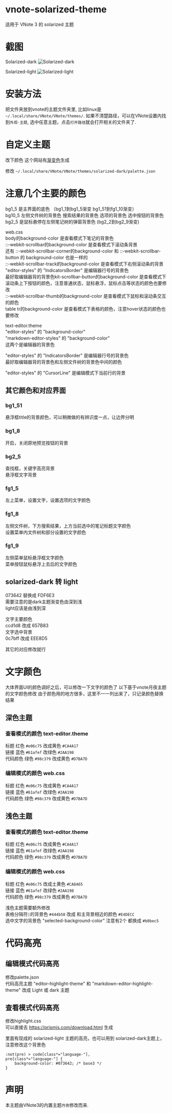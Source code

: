 # vnote-solarized-theme
适用于 VNote 3 的 solarized 主题

# 截图
Solarized-dark
![Solarized-dark](./solarized-dark/cover.png)

Solarized-light
![Solarized-light](./solarized-light/cover.png)

# 安装方法
把文件夹放到vnote的主题文件夹里, 比如linux是 `~/.local/share/VNote/VNote/themes/`.
如果不清楚路径，可以在VNote设置内找到`外观-主题`, 选中任意主题，点击`打开路径`就会打开相关的文件夹了.

# 自定义主题
改下颜色
这个网站有[渐变色](https://atool.vip/color/)生成

修改 `~/.local/share/VNote/VNote/themes/solarized-dark/palette.json`

# 注意几个主要的颜色
bg1_5 是主界面的底色 （bg1_1到bg1_5渐变 bg1_51到fg1_10渐变）  
bg10_5 左侧文件树的背景色 搜索结果的背景色 选项的背景色 选中按钮的背景色  
bg2_5 是鼠标悬停在左侧笔记树的弹窗背景色 (bg2_2到bg2_9渐变)  

web.css  
body的background-color 是查看模式下笔记的背景色  
::-webkit-scrollbar的background-color 是查看模式下滚动条背景  
还有 ::-webkit-scrollbar-corner的background-color 和 ::-webkit-scrollbar-button 的 background-color 也是一样的  
::-webkit-scrollbar-track的background-color 是查看模式下右侧滚动条的背景  
"editor-styles" 的 "IndicatorsBorder" 是编辑器行号的背景色  
最好取编辑器背的背景色kit-scrollbar-button的background-color 是查看模式下滚动条上下按钮的颜色，注意普通状态，鼠标悬浮，鼠标点击等状态的颜色也要修改  
::-webkit-scrollbar-thumb的background-color 是查看模式下鼠标和滚动条交互的颜色  
table tr的background-color 是查看模式下表格的颜色，注意hover状态的颜色也要修改  

text-editor.theme  
"editor-styles" 的 "background-color"  
"markdown-editor-styles" 的 "background-color"  
这两个是编辑器的背景色  

"editor-styles" 的 "IndicatorsBorder" 是编辑器行号的背景色  
最好取编辑器背的背景色和左侧文件树的背景色中间的颜色  

"editor-styles" 的 "CursorLine" 是编辑模式下当前行的背景

## 其它颜色和对应界面

### bg1_51
悬浮框title的背景颜色，可以稍微做的有辨识度一点，让边界分明

### bg1_8
开启，关闭原地预览按钮的背景

### bg2_5
查找框，关键字高亮背景  
悬浮框文字背景

### fg1_5
左上菜单，设置文字，设置选项的文字颜色

### fg1_8
左侧文件树，下方搜索结果，上方当前选中的笔记标题文字颜色  
设置菜单内文件树和部分设置的文字颜色

### fg1_9
左侧菜单鼠标悬浮框文字颜色  
菜单按钮鼠标悬浮上去后的文字颜色

## solarized-dark 转 light
073642 替换成 FDF6E3  
需要注意的是dark主题渐变色由深到浅  
light应该是由浅到深  

文字主要颜色  
ccd1d8 改成 657B83  
文字选中背景  
0c7bff 改成 EEE8D5  

其它的对应修改就行

# 文字颜色
大体界面UI的颜色调好之后，可以修改一下文字的颜色了
以下基于vnote月夜主题的文字颜色修改
由于颜色用的地方很多，这里不一一列出来了，只记录颜色替换结果

## 深色主题

### 查看模式的颜色 text-editor.theme
标题 红色 `#e06c75` 改成黄色 `#CA4A17`  
链接 蓝色 `#61afef` 改绿色 `#2AA198`  
代码颜色 绿色 `#98c379` 改成黄色 `#D7BA7D`  

### 编辑模式的颜色 web.css
标题 红色 `#e06c75` 改成黄色 `#CA4A17`  
链接 蓝色 `#61afef` 改绿色 `#2AA198`  
代码颜色 绿色 `#98c379` 改成黄色 `#D7BA7D`  


## 浅色主题

### 查看模式的颜色 text-editor.theme
标题 红色 `#e06c75` 改成黄色 `#CA4A17`  
链接 蓝色 `#61afef` 改绿色 `#2AA198`  
代码颜色 绿色 `#98c379` 改成黄色 `#D7BA7D`  

### 编辑模式的颜色 web.css
标题 红色 `#e06c75` 改成土黄色 `#CA8465`  
链接 蓝色 `#61afef` 改绿色 `#2AA198`  
代码颜色 绿色 `#98c379` 改成黄色 `#D7BA7D`  

浅色主题需要额外修改  
表格分隔符`|`的背景色 `#444b58` 改成 和主背景相近的颜色 `#E4DECC`  
选中文字的背景色 "selected-background-color" 注意有2个 都换成 `#b0bec5`  

# 代码高亮

## 编辑模式代码高亮
修改palette.json  
代码高亮主题 "editor-highlight-theme" 和 "markdown-editor-highlight-theme" 改成 Light 或 dark 主题  

## 查看模式代码高亮
修改highlight.css  
可以直接去 https://prismjs.com/download.html 生成  

里面有现成的 solarized-light 主题的高亮，也可以用到 solarized-dark主题上，注意修改这个背景色  
```
:not(pre) > code[class*="language-"],
pre[class*="language-"] {
    background-color: #073642; /* base3 */
}
```

# 声明
本主题由VNote3的内置主题`月夜`修改而来.
